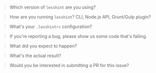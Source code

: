 <!--
Please include as much information as possible about your issue/request.

Not all headers below are relevant for all issues, if something's irrelevant, just remove it.
-->

> Which version of `lesshint` are you using?

> How are you running `lesshint`? CLI, Node.js API, Grunt/Gulp plugin?

> What's your `.lesshintrc` configuration?

> If you're reporting a bug, please show us some code that's failing.

> What did you expect to happen?

> What's the actual result?

> Would you be interested in submitting a PR for this issue?
